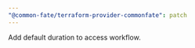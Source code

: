 ```yaml
---
"@common-fate/terraform-provider-commonfate": patch
---
```


Add default duration to access workflow.
